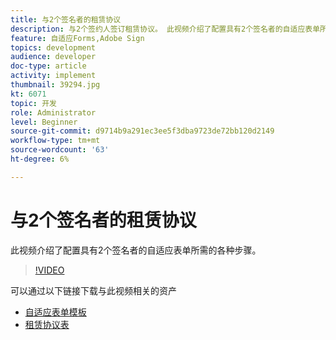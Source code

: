 ```yaml
---
title: 与2个签名者的租赁协议
description: 与2个签约人签订租赁协议。 此视频介绍了配置具有2个签名者的自适应表单所需的各种步骤。
feature: 自适应Forms,Adobe Sign
topics: development
audience: developer
doc-type: article
activity: implement
thumbnail: 39294.jpg
kt: 6071
topic: 开发
role: Administrator
level: Beginner
source-git-commit: d9714b9a291ec3ee5f3dba9723de72bb120d2149
workflow-type: tm+mt
source-wordcount: '63'
ht-degree: 6%

---
```


# 与2个签名者的租赁协议

此视频介绍了配置具有2个签名者的自适应表单所需的各种步骤。

>[!VIDEO](https://video.tv.adobe.com/v/39294/?quality=9&learn=on)

可以通过以下链接下载与此视频相关的资产

* [自适应表单模板](assets/tenancy-agreement-template.zip)
* [租赁协议表](assets/rental-agreement-form.zip)